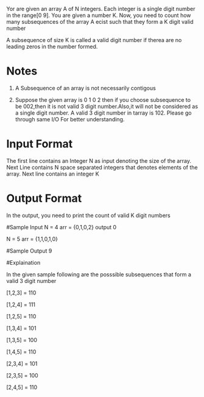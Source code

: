 Yor are given an array A of N integers. Each integer is a single digit number in the range[0 9]. You are given a number K. Now, you need to count how many subsequences of the array A ecist such that they form a K digit valid number

A subsequence of size K is called a valid digit number if therea are no leading zeros in the number formed.

# Notes

1) A Subsequence of an array is not necessarily contigous

2) Suppose the given array is 0 1 0 2 then if you choose subsequence to be 002,then it is not valid 3 digit number.Also,it will not be considered as a single digit number. A valid 3 digit number in tarray is 102. Please go through same I/O For better understanding.

# Input Format

The first line contains an Integer N as input denoting the size of the array. Next Line contains N space separated integers that denotes elements of the array. Next line contains an integer K

# Output Format

In the output, you need to print the count of valid K digit numbers


#Sample Input
N = 4
arr = {0,1,0,2}
output 0

N = 5 
arr = {1,1,0,1,0}

#Sample Output 
9

#Explaination

In the given sample following are the posssible subsequences that form a valid 3 digit number

[1,2,3] = 110

[1,2,4] = 111

[1,2,5] = 110

[1,3,4] = 101

[1,3,5] = 100

[1,4,5] = 110

[2,3,4] = 101

[2,3,5] = 100

[2,4,5] = 110























